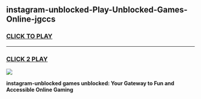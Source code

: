 
## instagram-unblocked-Play-Unblocked-Games-Online-jgccs
<h3>
<a href="https://premium76.site?title=instagram-unblocked&ref=25A">CLICK TO PLAY</a></h3>
<hr>

<h3>
<a href="https://premium76.site?title=instagram-unblocked&ref=25A">CLICK 2 PLAY</a>
  
</h3>

<a href="https://premium76.site?title=instagram-unblocked&ref=25A"><img src="https://clearcache.store/games.png"></a>


**instagram-unblocked games unblocked: Your Gateway to Fun and Accessible Online Gaming**
